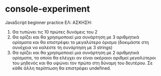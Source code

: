 # console-experiment
JavaScript beginner practice
ΕΛ:
ΑΣΚΗΣΗ:
  1. Θα τυπώνει τις 10 πρώτες δυνάμεις του 2
  2. Θα ορίζει και θα χρησιμοποιεί μια
    συνάρτηση με 3 αριθμητικά ορίσματα και
    θα επιστρέφει το μεγαλύτερο όρισμα
    (δοκιμάστε στη συνέχεια να καλέστε τη
    συνάρτηση με 3 strings)
  3. Θα ορίζει και θα χρησιμοποιεί μια
    συνάρτηση με 2 αριθμητικά ορίσματα, τα
    οποία θα ελέγχει αν είναι ακέραιοι
    αριθμοί μεγαλύτεροι του μηδενός και θα
    υψώνει τον πρώτο στη δύναμη του
    δευτέρου. Σε κάθε άλλη περίπτωση θα
    επιστρέφει undefined.
    
